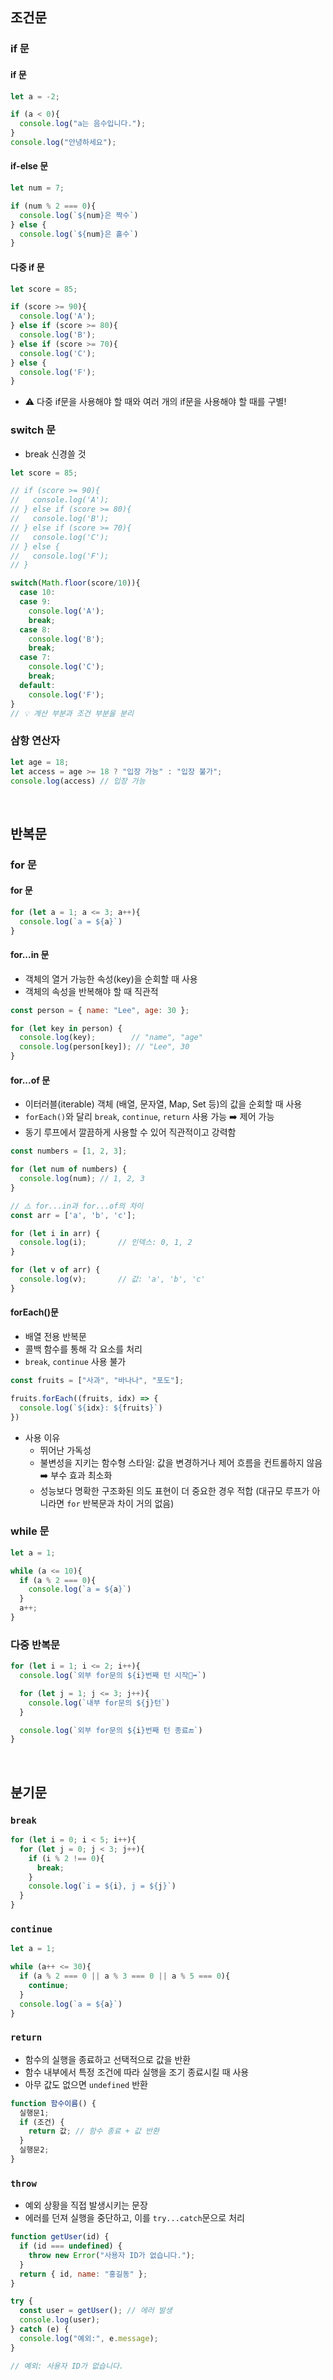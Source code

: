## 조건문
### if 문
#### if 문
```javascript
let a = -2;

if (a < 0){
  console.log("a는 음수입니다.");
}
console.log("안녕하세요");
```
#### if-else 문
```javascript
let num = 7;

if (num % 2 === 0){
  console.log(`${num}은 짝수`)
} else {
  console.log(`${num}은 홀수`)
}
```
#### 다중 if 문
```javascript
let score = 85;

if (score >= 90){
  console.log('A');
} else if (score >= 80){
  console.log('B');
} else if (score >= 70){
  console.log('C');
} else {
  console.log('F');
}
```
- ⚠️ 다중 if문을 사용해야 할 때와 여러 개의 if문을 사용해야 할 때를 구별!
### switch 문
- break 신경쓸 것
```javascript
let score = 85;

// if (score >= 90){
//   console.log('A');
// } else if (score >= 80){
//   console.log('B');
// } else if (score >= 70){
//   console.log('C');
// } else {
//   console.log('F');
// }

switch(Math.floor(score/10)){
  case 10:
  case 9:
    console.log('A');
    break;
  case 8:
    console.log('B');
    break;
  case 7:
    console.log('C');
    break;
  default:
    console.log('F');
}
// 💡 계산 부분과 조건 부분을 분리
```
### 삼항 연산자
```javascript
let age = 18;
let access = age >= 18 ? "입장 가능" : "입장 불가";
console.log(access) // 입장 가능
```
<br/>

## 반복문
### for 문
#### for 문
```javascript
for (let a = 1; a <= 3; a++){
  console.log(`a = ${a}`)
}
```
#### for...in 문
- 객체의 열거 가능한 속성(key)을 순회할 때 사용
- 객체의 속성을 반복해야 할 때 직관적 
```javascript
const person = { name: "Lee", age: 30 };

for (let key in person) {
  console.log(key);        // "name", "age"
  console.log(person[key]); // "Lee", 30
}
```
#### for...of 문
- 이터러블(iterable) 객체 (배열, 문자열, Map, Set 등)의 값을 순회할 때 사용
- `forEach()`와 달리 `break`, `continue`, `return` 사용 가능 ➡️ 제어 가능
- 동기 루프에서 깔끔하게 사용할 수 있어 직관적이고 강력함
```javascript
const numbers = [1, 2, 3];

for (let num of numbers) {
  console.log(num); // 1, 2, 3
}
```
```javascript
// ⚠️ for...in과 for...of의 차이
const arr = ['a', 'b', 'c'];

for (let i in arr) {
  console.log(i);       // 인덱스: 0, 1, 2
}

for (let v of arr) {
  console.log(v);       // 값: 'a', 'b', 'c'
}
```
#### forEach()문
- 배열 전용 반복문
- 콜백 함수를 통해 각 요소를 처리
- `break`, `continue` 사용 불가 
```javascript
const fruits = ["사과", "바나나", "포도"];

fruits.forEach((fruits, idx) => {
  console.log(`${idx}: ${fruits}`)
})
```
- 사용 이유
  - 뛰어난 가독성
  - 불변성을 지키는 함수형 스타일: 값을 변경하거나 제어 흐름을 컨트롤하지 않음 ➡️ 부수 효과 최소화
  - 성능보다 명확한 구조화된 의도 표현이 더 중요한 경우 적합 (대규모 루프가 아니라면 `for` 반복문과 차이 거의 없음)
### while 문
```javascript
let a = 1;

while (a <= 10){
  if (a % 2 === 0){
    console.log(`a = ${a}`)
  }
  a++;
}
```
### 다중 반복문
```javascript
for (let i = 1; i <= 2; i++){
  console.log(`외부 for문의 ${i}번째 턴 시작🏃‍➡️`)

  for (let j = 1; j <= 3; j++){
    console.log(`내부 for문의 ${j}턴`)
  }

  console.log(`외부 for문의 ${i}번째 턴 종료🔚`)
}
```
<br/>

## 분기문
### `break`
```javascript
for (let i = 0; i < 5; i++){
  for (let j = 0; j < 3; j++){
    if (i % 2 !== 0){
      break;
    }
    console.log(`i = ${i}, j = ${j}`)
  }
}
```
### `continue`
```javascript
let a = 1;

while (a++ <= 30){
  if (a % 2 === 0 || a % 3 === 0 || a % 5 === 0){
    continue;
  }
  console.log(`a = ${a}`)
}
```
### `return`
- 함수의 실행을 종료하고 선택적으로 값을 반환
- 함수 내부에서 특정 조건에 따라 실행을 조기 종료시킬 때 사용
- 아무 값도 없으면 `undefined` 반환
```javascript
function 함수이름() {
  실행문1;
  if (조건) {
    return 값; // 함수 종료 + 값 반환
  }
  실행문2;
}
```
### `throw`
- 예외 상황을 직접 발생시키는 문장
- 에러를 던져 실행을 중단하고, 이를 `try...catch`문으로 처리
```javascript
function getUser(id) {
  if (id === undefined) {
    throw new Error("사용자 ID가 없습니다.");
  }
  return { id, name: "홍길동" };
}

try {
  const user = getUser(); // 에러 발생
  console.log(user);
} catch (e) {
  console.log("예외:", e.message);
}

// 예외: 사용자 ID가 없습니다.
```